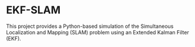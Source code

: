 # EKF-SLAM
This project provides a Python-based simulation of the Simultaneous Localization and Mapping (SLAM) problem using an Extended Kalman Filter (EKF).
